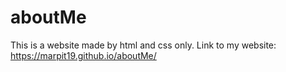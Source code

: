 # aboutMe
This is a website made by html and css only.
Link to my website:
https://marpit19.github.io/aboutMe/
